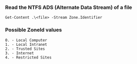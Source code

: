 ### Read the NTFS ADS (Alternate Data Stream) of a file
```
Get-Content .\<file> -Stream Zone.Identifier
```

### Possible ZoneId values
```
0. - Local Computer
1. - Local Intranet
2. - Trusted Sites
3. - Internet
4. - Restricted Sites
```

